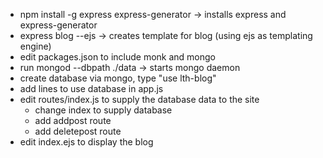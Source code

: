 * npm install -g express express-generator -> installs express and express-generator
* express blog --ejs -> creates template for blog (using ejs as templating engine)
* edit packages.json to include monk and mongo
* run mongod --dbpath ./data -> starts mongo daemon
* create database via mongo, type "use lth-blog"
* add lines to use database in app.js
* edit routes/index.js to supply the database data to the site
    * change index to supply database
    * add addpost route
    * add deletepost route
* edit index.ejs to display the blog
